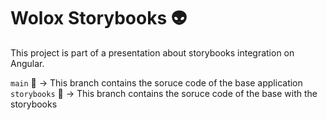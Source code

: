 # Wolox Storybooks :alien:
This project is part of a presentation about storybooks integration on Angular.

```main``` :memo: -> This branch contains the soruce code of the base application
<br />
```storybooks``` :art: -> This branch contains the soruce code of the base with the storybooks
